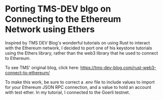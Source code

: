 # Porting TMS-DEV blgo on Connecting to the Ethereum Network using Ethers

Inspired by TMS DEV Blog's wonderful tutorials on using Rust to interact with the Ethereum network, I decided to port one of his keystone tutorials using the Ethers library, rather than the web3 library that he used to connect to Ethereum.

To see TMS' original blog, click here: https://tms-dev-blog.com/rust-web3-connect-to-ethereum/

To make this work, be sure to correct a .env file to include values to import for your Ethereum JSON RPC connection, and a value to hold an account with test ether. In my tutorial, I connected to the Goerli testnet.

